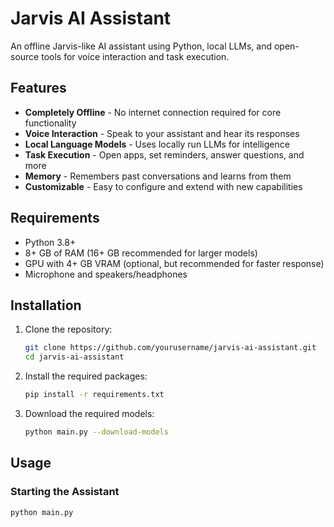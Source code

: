 # Jarvis AI Assistant

An offline Jarvis-like AI assistant using Python, local LLMs, and open-source tools for voice interaction and task execution.

## Features

- **Completely Offline** - No internet connection required for core functionality
- **Voice Interaction** - Speak to your assistant and hear its responses
- **Local Language Models** - Uses locally run LLMs for intelligence
- **Task Execution** - Open apps, set reminders, answer questions, and more
- **Memory** - Remembers past conversations and learns from them
- **Customizable** - Easy to configure and extend with new capabilities

## Requirements

- Python 3.8+
- 8+ GB of RAM (16+ GB recommended for larger models)
- GPU with 4+ GB VRAM (optional, but recommended for faster response)
- Microphone and speakers/headphones

## Installation

1. Clone the repository:
   ```bash
   git clone https://github.com/yourusername/jarvis-ai-assistant.git
   cd jarvis-ai-assistant
   ```

2. Install the required packages:
   ```bash
   pip install -r requirements.txt
   ```

3. Download the required models:
   ```bash
   python main.py --download-models
   ```

## Usage

### Starting the Assistant

```bash
python main.py
